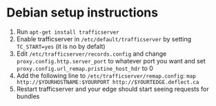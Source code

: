 Debian setup instructions
========
1. Run `apt-get install trafficserver`
2. Enable trafficserver in `/etc/default/trafficserver` by setting `TC_START=yes` (it is no by defalt)
3. Edit `/etc/trafficserver/records.config` and change `proxy.config.http.server_port` to whatever port you want and set `proxy.config.url_remap.pristine_host_hdr` to 0
4. Add the following line to `/etc/trafficserver/remap.config`: `map             http://$YOURHOSTNAME:$YOURPORT http://$YOURTEDGE.deflect.ca`
5. Restart trafficserver and your edge should start seeing requests for bundles

